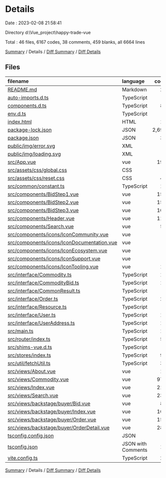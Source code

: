 # Details

Date : 2023-02-08 21:58:41

Directory d:\\Vue_project\\happy-trade-vue

Total : 46 files,  6167 codes, 38 comments, 459 blanks, all 6664 lines

[Summary](results.md) / Details / [Diff Summary](diff.md) / [Diff Details](diff-details.md)

## Files
| filename | language | code | comment | blank | total |
| :--- | :--- | ---: | ---: | ---: | ---: |
| [README.md](/README.md) | Markdown | 25 | 0 | 16 | 41 |
| [auto-imports.d.ts](/auto-imports.d.ts) | TypeScript | 3 | 1 | 2 | 6 |
| [components.d.ts](/components.d.ts) | TypeScript | 86 | 3 | 3 | 92 |
| [env.d.ts](/env.d.ts) | TypeScript | 0 | 1 | 1 | 2 |
| [index.html](/index.html) | HTML | 13 | 0 | 1 | 14 |
| [package-lock.json](/package-lock.json) | JSON | 2,690 | 0 | 1 | 2,691 |
| [package.json](/package.json) | JSON | 32 | 0 | 1 | 33 |
| [public/img/error.svg](/public/img/error.svg) | XML | 1 | 0 | 0 | 1 |
| [public/img/loading.svg](/public/img/loading.svg) | XML | 1 | 0 | 0 | 1 |
| [src/App.vue](/src/App.vue) | vue | 191 | 1 | 33 | 225 |
| [src/assets/css/global.css](/src/assets/css/global.css) | CSS | 6 | 0 | 0 | 6 |
| [src/assets/css/reset.css](/src/assets/css/reset.css) | CSS | 42 | 1 | 0 | 43 |
| [src/common/constant.ts](/src/common/constant.ts) | TypeScript | 10 | 0 | 8 | 18 |
| [src/components/BidStep1.vue](/src/components/BidStep1.vue) | vue | 159 | 1 | 23 | 183 |
| [src/components/BidStep2.vue](/src/components/BidStep2.vue) | vue | 150 | 0 | 26 | 176 |
| [src/components/BidStep3.vue](/src/components/BidStep3.vue) | vue | 105 | 0 | 12 | 117 |
| [src/components/Header.vue](/src/components/Header.vue) | vue | 117 | 0 | 10 | 127 |
| [src/components/Search.vue](/src/components/Search.vue) | vue | 59 | 0 | 7 | 66 |
| [src/components/icons/IconCommunity.vue](/src/components/icons/IconCommunity.vue) | vue | 7 | 0 | 1 | 8 |
| [src/components/icons/IconDocumentation.vue](/src/components/icons/IconDocumentation.vue) | vue | 7 | 0 | 1 | 8 |
| [src/components/icons/IconEcosystem.vue](/src/components/icons/IconEcosystem.vue) | vue | 7 | 0 | 1 | 8 |
| [src/components/icons/IconSupport.vue](/src/components/icons/IconSupport.vue) | vue | 7 | 0 | 1 | 8 |
| [src/components/icons/IconTooling.vue](/src/components/icons/IconTooling.vue) | vue | 18 | 1 | 1 | 20 |
| [src/interface/Commodity.ts](/src/interface/Commodity.ts) | TypeScript | 19 | 0 | 2 | 21 |
| [src/interface/CommodityBid.ts](/src/interface/CommodityBid.ts) | TypeScript | 16 | 0 | 0 | 16 |
| [src/interface/CommonResult.ts](/src/interface/CommonResult.ts) | TypeScript | 6 | 0 | 0 | 6 |
| [src/interface/Order.ts](/src/interface/Order.ts) | TypeScript | 27 | 0 | 1 | 28 |
| [src/interface/Resource.ts](/src/interface/Resource.ts) | TypeScript | 8 | 0 | 0 | 8 |
| [src/interface/User.ts](/src/interface/User.ts) | TypeScript | 13 | 0 | 1 | 14 |
| [src/interface/UserAddress.ts](/src/interface/UserAddress.ts) | TypeScript | 13 | 0 | 0 | 13 |
| [src/main.ts](/src/main.ts) | TypeScript | 18 | 0 | 5 | 23 |
| [src/router/index.ts](/src/router/index.ts) | TypeScript | 59 | 1 | 3 | 63 |
| [src/shims-vue.d.ts](/src/shims-vue.d.ts) | TypeScript | 2 | 0 | 1 | 3 |
| [src/stores/index.ts](/src/stores/index.ts) | TypeScript | 98 | 6 | 15 | 119 |
| [src/util/fetchUtil.ts](/src/util/fetchUtil.ts) | TypeScript | 36 | 5 | 6 | 47 |
| [src/views/About.vue](/src/views/About.vue) | vue | 14 | 0 | 2 | 16 |
| [src/views/Commodity.vue](/src/views/Commodity.vue) | vue | 979 | 1 | 147 | 1,127 |
| [src/views/Index.vue](/src/views/Index.vue) | vue | 217 | 0 | 2 | 219 |
| [src/views/Search.vue](/src/views/Search.vue) | vue | 231 | 0 | 40 | 271 |
| [src/views/backstage/buyer/Bid.vue](/src/views/backstage/buyer/Bid.vue) | vue | 86 | 0 | 2 | 88 |
| [src/views/backstage/buyer/Index.vue](/src/views/backstage/buyer/Index.vue) | vue | 107 | 0 | 10 | 117 |
| [src/views/backstage/buyer/Order.vue](/src/views/backstage/buyer/Order.vue) | vue | 155 | 0 | 27 | 182 |
| [src/views/backstage/buyer/OrderDetail.vue](/src/views/backstage/buyer/OrderDetail.vue) | vue | 285 | 0 | 42 | 327 |
| [tsconfig.config.json](/tsconfig.config.json) | JSON | 8 | 0 | 1 | 9 |
| [tsconfig.json](/tsconfig.json) | JSON with Comments | 11 | 15 | 0 | 26 |
| [vite.config.ts](/vite.config.ts) | TypeScript | 23 | 1 | 3 | 27 |

[Summary](results.md) / Details / [Diff Summary](diff.md) / [Diff Details](diff-details.md)